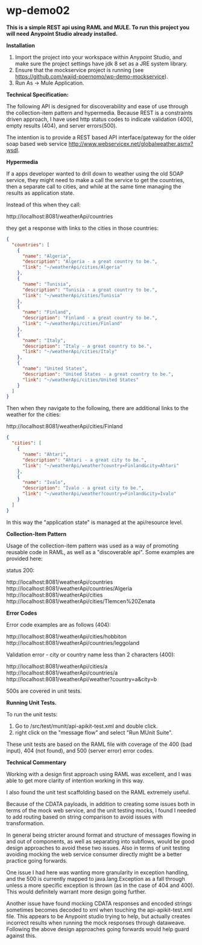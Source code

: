 # wp-demo02

**This is a simple REST api using RAML and MULE. To run this project you will need Anypoint Studio already installed.**

**Installation**

1. Import the project into your workspace within Anypoint Studio, and make sure the project settings have jdk 8 set as a JRE system library.
2. Ensure that the mockservice project is running (see https://github.com/wajid-poernomo/wp-demo-mockservice).
3. Run As -> Mule Application.


**Technical Specification:**

The following API is designed for discoverability and ease of use through the collection-item pattern and hypermedia. Because REST is a constraints driven
approach, I have used http status codes to indicate validation (400), empty results (404), and server errors(500).

The intention is to provide a REST based API interface/gateway for the older soap based web service http://www.webservicex.net/globalweather.asmx?wsdl.

**Hypermedia**

If a apps developer wanted to drill down to weather using the old SOAP service, they might need to make a call the service to get the countries, 
then a separate call to cities, and while at the same time managing the results as application state. 

Instead of this when they call:

http://localhost:8081/weatherApi/countries <br />

they get a response with links to the cities in those countries:
```json
{
  "countries": [
    {
      "name": "Algeria",
      "description": "Algeria - a great country to be.",
      "link": "~/weatherApi/cities/Algeria"
    },
    {
      "name": "Tunisia",
      "description": "Tunisia - a great country to be.",
      "link": "~/weatherApi/cities/Tunisia"
    },
    {
      "name": "Finland",
      "description": "Finland - a great country to be.",
      "link": "~/weatherApi/cities/Finland"
    },
    {
      "name": "Italy",
      "description": "Italy - a great country to be.",
      "link": "~/weatherApi/cities/Italy"
    },
    {
      "name": "United States",
      "description": "United States - a great country to be.",
      "link": "~/weatherApi/cities/United States"
    }
  ]
}
```
Then when they navigate to the following, there are additional links to the weather for the cities:

http://localhost:8081/weatherApi/cities/Finland <br />

```json
{
  "cities": [
    {
      "name": "Ahtari",
      "description": "Ahtari - a great city to be.",
      "link": "~/weatherApi/weather?country=Finland&city=Ahtari"
    },
    {
      "name": "Ivalo",
      "description": "Ivalo - a great city to be.",
      "link": "~/weatherApi/weather?country=Finland&city=Ivalo"
    }
  ]
}
```

In this way the "application state" is managed at the api/resource level.

**Collection-Item Pattern**

Usage of the collection-item pattern was used as a way of promoting reusable code in RAML, as well as a "discoverable api".
Some examples are provided here:

status 200:

http://localhost:8081/weatherApi/countries <br />
http://localhost:8081/weatherApi/countries/Algeria <br />
http://localhost:8081/weatherApi/cities  <br /> 
http://localhost:8081/weatherApi/cities/Tlemcen%20Zenata <br />

**Error Codes**

Error code examples are as follows (404):

http://localhost:8081/weatherApi/cities/hobbiton
http://localhost:8081/weatherApi/countries/leggoland

Validation error - city or country name less than 2 characters (400):

http://localhost:8081/weatherApi/cities/a <br />
http://localhost:8081/weatherApi/countries/a <br />
http://localhost:8081/weatherApi/weather?country=a&city=b <br />

500s are covered in unit tests. 


**Running Unit Tests.**

To run the unit tests:

1. Go to /src/test/munit/api-apikit-test.xml and double click.
2. right click on the "message flow" and select "Run MUnit Suite".

These unit tests are based on the RAML file with coverage of the 400 (bad input), 404 (not found), and 500 (server error) error codes.


**Technical Commentary**

Working with a design first approach using RAML was excellent, and I was able to get more clarity of intention working in this way.

I also found the unit test scaffolding based on the RAML extremely useful.

Because of the CDATA payloads, in addition to creating some issues both in terms of the mock web service, and the unit testing mocks, I found I needed to add routing based 
on string comparison to avoid issues with transformation.

In general being stricter around format and structure of messages flowing in and out of components, as well as separating into subflows, would be good design approaches 
to avoid these two issues. Also in terms of unit testing avoiding mocking the web service consumer directly might be a better practice going forwards.

One issue I had here was wanting more granularity in exception handling,
and the 500 is currently mapped to java.lang.Exception as a fall through unless a more specific
exception is thrown (as in the case of 404 and 400). This would definitely warrant more design going further.

Another issue have found mocking CDATA responses and encoded strings sometimes becomes decoded to xml 
when touching the api-apikit-test.xml file. This appears to be Anypoint studio trying to help, but actually creates incorrect results when 
running the mock responses through dataweave. Following the above design approaches going forwards would help guard against this. 